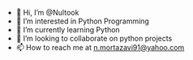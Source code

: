 - 👋 Hi, I’m @Nultook
- 👀 I’m interested in Python Programming
- 🌱 I’m currently learning Python
- 💞️ I’m looking to collaborate on python projects
- 📫 How to reach me at n.mortazavi91@yahoo.com

<!---
Nultook/Nultook is a ✨ special ✨ repository because its `README.md` (this file) appears on your GitHub profile.
You can click the Preview link to take a look at your changes.
--->
